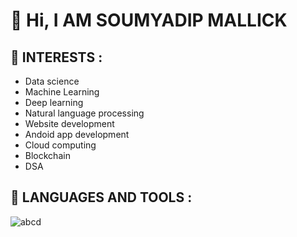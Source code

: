 
# 👋  Hi, I AM SOUMYADIP MALLICK

## 🔭  INTERESTS :
- Data science
- Machine Learning 
- Deep learning
- Natural language processing
- Website development
- Andoid app development
- Cloud computing
- Blockchain
- DSA

## 🌱 LANGUAGES AND TOOLS :

  ![abcd](https://user-images.githubusercontent.com/106270990/183972891-6032feb5-957b-470b-ba7d-274b69b7e306.jpg)


  

  
  
  
